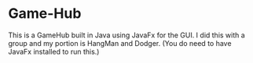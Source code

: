 # Game-Hub
This is a GameHub built in Java using JavaFx for the GUI. I did this with a group and my portion is HangMan and Dodger. (You do need to have JavaFx installed to run this.)
